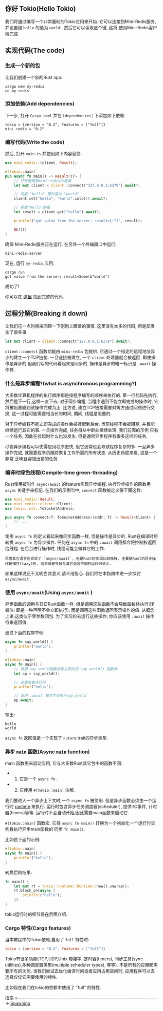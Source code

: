 ## 你好 Tokio(Hello Tokio)
我们将通过编写一个非常基础的Tokio应用来开始. 它可以连接到Mini-Redis服务, 并设置键 `hello` 的值为 `world` . 然后它可以读取这个键, 这将
使用Mini-Redis客户端完成.

## 实现代码(The code)
### 生成一个新的包
让我们创建一个新的Rust app:
```shell script
cargo new my-redis
cd my-redis
```

### 添加依赖(Add dependencies)
下一步, 打开 `Cargo.toml` 并在 `[dependencies]` 下添加如下依赖:
```shell script
tokio = {version = "0.2", features = ["full"]}
mini-redis = "0.2"
```

### 编写代码(Write the code)
然后, 打开 `main.rs` 并使用如下内容替换:
```rust
use mini_redis::{client, Result};

#[tokio::main]
pub async fn main() -> Result<()> {
    // 打开链接到mini-redis的链接
    let mut client = client::connect("127.0.0.1:6379").await?;

    // 设置 "hello" 键的值为 "world"
    client.set("hello", "world".into()).await?;

    // 获取"hello"的值
    let result = client.get("hello").await?;

    println!("got value from the server; result={:?}", result);

    Ok(())
}
```
确保 Mini-Redis服务正在运行. 在另外一个终端窗口中运行:
```shell script
mini-redis-server
```
现在, 运行 `my-redis` 应用:
```shell script
cargo run 
got value from the server; result=Some(b"world")
```
成功了!

你可以在 [这里](https://github.com/tokio-rs/website/blob/master/tutorial-code/hello-tokio/src/main.rs) 找到完整的代码.

## 过程分解(Breaking it down)
让我们花一点时间来回顾一下刚刚上面做的事情. 这里没有太多的代码, 但是却发生了很多事.
```rust
let mut client = client::connect("127.0.0.1:6379").await?;
```
`client::connect` 函数功能由 `mini-redis` 包提供. 它通过一个指定的远程地址异步的建立一个TCP链接. 一旦链接被建立, 一个 `client` 处理器就会被返回.
即使操作是异步的,但我们写的代码看起来是同步的. 操作是异步的唯一标识是 `.await` 操作符.

### 什么是异步编程?(what is asynchronous programming?)
大多数计算机程序的执行顺序都是按程序编写的顺序来执行的. 第一行代码先执行,然后是下一行,这样一直下去. 对于同步编程, 当程序遇到不能立即完成的操作时,
它将被阻塞直到该操作完成为止. 比方说, 建立TCP链接需要对等方通过网络进行交换, 这一过程可能需要相当长的时间, 期间, 线程是阻塞的.

对于异步编程不能立即完成的操作会被挂起到后台. 当前线程不会被阻塞, 并且能继续运行其它的事. 一旦操作完成, 任务将从中断处继续处理. 我们前面的示例
只有一个任务, 因此在挂起时什么也没发生, 但是通常异步程序有很多这样的任务.

尽管异步编程可以使得应用程序更快, 但它通常也会导致程序复杂的多. 一旦异步操作完成, 就需要程序员跟踪恢复工作所需的所有状态. 从历史角度来看, 这是一个非常
乏味且容错出错的任务.

### 编译时绿色线程(Compile-time green-threading)
Rust使用被叫作 `async/await` 的feature实现异步编程. 执行异步操作的函数用 `async` 关键字来标记. 在我们的示例当中, `connect` 函数被定义像下面这样:
```rust
use mini_redis::Result;
use mini_redis::client::Client;
use tokio::net::ToSocketAddress;

pub async fn connect<T: ToSocketAddress>(addr: T) -> Result<Client> {
    // ...
}
```
使用 `async fn` 的定义看起来像同步函数一样,  但是操作是异步的. Rust在编译时将转换 `async fn` 为异步操作. 任何在 `async fn` 中的 `.await`
调用都会将控制权返回给线程. 在后台进行操作时, 线程可能会做其它的工作.

```text
尽管其它语言也实现了 `async/await`, 但是Rust的实现比较独特. 主要是Rust的异步操作是惰性(lazy)的. 结果就是导致与其它语言不同的运行时语义.
```

如果这样说还不太明白其意义,请不用担心. 我们将在本指南中进一步探讨 `async/await` .

### 使用 `async/await`(Using `async/await` )
异步函数的调用与其它Rust函数一样. 但是调用这些函数不会导致函数体执行(译者注: 即是一种声明不会立即执行). 而是调用这些函数返回表示操作的值.
从概念上讲,这类似于零参数闭包. 为了实际的去运行这些操作, 你应该使用 `.await` 操作符来返回值.

通过下面的程序举例:
```rust
async fn say_world() {
    println!("world");
}

#[tokio::main]
async fn main() {
    // 调用 say_world函数没有立即执行 say_world() 函数体
    let op = say_world();

    // 这里会首先打印
    println!("hello");

    // 调用 .await 操作才会执行say_world
    op.await;
}
```
输出:
```text
hello
world
```
`async fn` 返回值是一个实现了 `Future` trait的异步类型.

### 异步 `main` 函数(Async `main` function)
main 函数用来启动应用, 它与大多数Rust其它包中的函数不同:

* 1. 它是一个 `async fn` .
* 2. 它使用 `#[tokio::main]` 注解.

我们要进入一个异步上下文时,一个 `async fn` 被使用. 但是异步函数必须由一个运行时 [runtime](https://docs.rs/tokio/0.2/tokio/runtime/index.html) 来执行.
运行时包含异步任务调度器(scheduler), 提供I/O事件, 计时器(timers)等等. 运行时不会自动开始,因此需要main函数来启动它.

`#[tokio::main]` 函数宏. 它将 `async fn main()` 转换为一个初始化一个运行时实例且执行异步main函数的 同步 `fn main()`. 

比如说下面的示例:
```rust
#[tokio::main]
async fn main() {
    println!("hello");
}
```
转换后的结果:
```rust
fn main() {
    let mut rt = tokio::runtime::Runtime::new().unwrap();
    rt.block_on(async {
        println!("hello");
    })
}
```
tokio运行时的细节将在后面介绍.

### Cargo 特性(Cargo features)
当本教程中的Tokio依赖,启用了 `full` 特性时:
```toml
tokio = {version = "0.2", features = ["full"]}
```
Tokio有很多功能(TCP,UDP,Unix 套接字, 定时器(timers), 同步工具(sync utilities),多种调度器类型(multiple scheduler types), 等等).
不是所有的应用都需要所有的功能. 当我们尝试去优化编译时间或者应用占用空间时, 应用程序可以去选择仅仅它需要使用的特性.

比如现在我们在tokio的依赖中使用了 "full" 的特性.

[指南](Introduction.md) <-----------------------------------------------------------------------> [Spawning](Spawning.md)

<script type="math/tex; mode=display" id="MathJax-Element-11433">符号</script>
